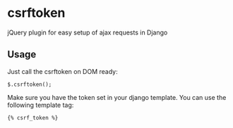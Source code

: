 csrftoken
=========

jQuery plugin for easy setup of ajax requests in Django 

Usage
-----
Just call the csrftoken on DOM ready:

    $.csrftoken();

Make sure you have the token set in your django template. You can use the following template tag: 

    {% csrf_token %}
